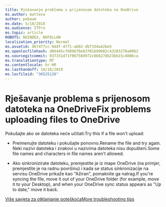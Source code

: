 ```yaml
---
title: Rješavanje problema s prijenosom datoteka na OneDrive
ms.author: matteva
author: pebaum
ms.date: 5/18/2018
ms.audience: ITPro
ms.topic: article
ROBOTS: NOINDEX, NOFOLLOW
localization_priority: Normal
ms.assetid: 467477cc-9d4f-47f1-a602-dbf334a42be5
ms.openlocfilehash: d06445cf609b70e83701699082c43203270a0962
ms.sourcegitcommit: 037331d71f06750d972c0b6278b23bb15c4806ca
ms.translationtype: MT
ms.contentlocale: hr-HR
ms.lasthandoff: 10/18/2019
ms.locfileid: "36525126"
---
```

# <a name="fix-problems-uploading-files-to-onedrive"></a><span data-ttu-id="0796d-102">Rješavanje problema s prijenosom datoteka na OneDrive</span><span class="sxs-lookup"><span data-stu-id="0796d-102">Fix problems uploading files to OneDrive</span></span>

<span data-ttu-id="0796d-103">Pokušajte ako se datoteka neće učitati:</span><span class="sxs-lookup"><span data-stu-id="0796d-103">Try this if a file won't upload:</span></span>
  
- <span data-ttu-id="0796d-104">Preimenujte datoteku i pokušajte ponovno.</span><span class="sxs-lookup"><span data-stu-id="0796d-104">Rename the file and try again.</span></span> <span data-ttu-id="0796d-105">Neki nazivi datoteka i znakovi u nazivima datoteka nisu dopušteni.</span><span class="sxs-lookup"><span data-stu-id="0796d-105">Some file names and characters in file names aren't allowed.</span></span> 
    
- <span data-ttu-id="0796d-106">Ako sinkronizirate datoteku, premjestite je iz mape OneDrive (na primjer, premjestite je na radnu površinu) i kada se status sinkronizacije na servisu OneDrive prikaže kao "Ažiran", pomaknite ga natrag.</span><span class="sxs-lookup"><span data-stu-id="0796d-106">If you're syncing the file, move it out of your OneDrive folder (for example, move it to your Desktop), and when your OneDrive sync status appears as "Up to date," move it back.</span></span> 
    
[<span data-ttu-id="0796d-107">Više savjeta za otklanjanje poteškoća</span><span class="sxs-lookup"><span data-stu-id="0796d-107">More troubleshooting tips</span></span>](https://go.microsoft.com/fwlink/?linkid=873155)
  

